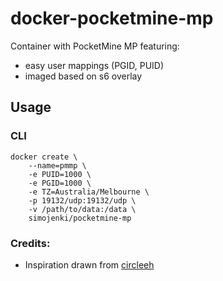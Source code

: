 # docker-pocketmine-mp

Container with PocketMine MP featuring:

* easy user mappings (PGID, PUID)
* imaged based on s6 overlay

## Usage

### CLI
```
docker create \
    --name=pmmp \
    -e PUID=1000 \
    -e PGID=1000 \
    -e TZ=Australia/Melbourne \
    -p 19132/udp:19132/udp \
    -v /path/to/data:/data \
    simojenki/pocketmine-mp
```

### Credits:
 * Inspiration drawn from [circleeh](https://github.com/circleeh/docker-pocketmine/)